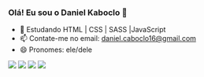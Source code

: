 ### Olá! Eu sou o Daniel Kaboclo 👋


- 🌱 Estudando HTML | CSS | SASS |JavaScript
- 📫 Contate-me no email: daniel.caboclo16@gmail.com
- 😄 Pronomes: ele/dele

<div>  
 <a href="https://instagram.com/danielkaboclo" target="_blank"><img src="https://img.shields.io/badge/-Instagram-%23E4405F?style=for-the-badge&logo=instagram&logoColor=white" target="_blank"></a>
 	<a href="https://www.twitch.tv/odekkao" target="_blank"><img src="https://img.shields.io/badge/Twitch-9146FF?style=for-the-badge&logo=twitch&logoColor=white" target="_blank"></a>
  <a href = "mailto:daniel.caboclo16@gmail.com"><img src="https://img.shields.io/badge/-Gmail-%23333?style=for-the-badge&logo=gmail&logoColor=white" target="_blank"></a>
  <a href="https://www.linkedin.com/in/daniel-caboclo-708149233/" target="_blank"><img src="https://img.shields.io/badge/-LinkedIn-%230077B5?style=for-the-badge&logo=linkedin&logoColor=white" target="_blank"></a> 
 
</div>

